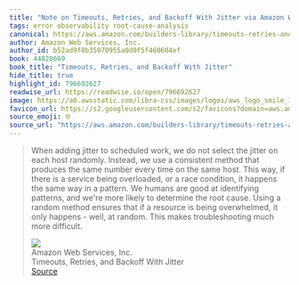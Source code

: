 ```yaml
---
title: "Note on Timeouts, Retries, and Backoff With Jitter via Amazon Web Services, Inc."
tags: error observability root-cause-analysis
canonical: https://aws.amazon.com/builders-library/timeouts-retries-and-backoff-with-jitter/
author: Amazon Web Services, Inc.
author_id: b52ad9f8b35070955a0d0f5f460604ef
book: 44828669
book_title: "Timeouts, Retries, and Backoff With Jitter"
hide_title: true
highlight_id: 796692627
readwise_url: https://readwise.io/open/796692627
image: https://a0.awsstatic.com/libra-css/images/logos/aws_logo_smile_1200x630.png
favicon_url: https://s2.googleusercontent.com/s2/favicons?domain=aws.amazon.com
source_emoji: 🌐
source_url: "https://aws.amazon.com/builders-library/timeouts-retries-and-backoff-with-jitter/#:~:text=When%20adding%20jitter,much%20more%20difficult."
---
```


> When adding jitter to scheduled work, we do not select the jitter on each host randomly. Instead, we use a consistent method that produces the same number every time on the same host. This way, if there is a service being overloaded, or a race condition, it happens the same way in a pattern. We humans are good at identifying patterns, and we're more likely to determine the root cause. Using a random method ensures that if a resource is being overwhelmed, it only happens - well, at random. This makes troubleshooting much more difficult.
> <div class="quoteback-footer"><div class="quoteback-avatar"><img class="mini-favicon" src="https://s2.googleusercontent.com/s2/favicons?domain=aws.amazon.com"></div><div class="quoteback-metadata"><div class="metadata-inner"><span style="display:none">FROM:</span><div aria-label="Amazon Web Services, Inc." class="quoteback-author"> Amazon Web Services, Inc.</div><div aria-label="Timeouts, Retries, and Backoff With Jitter" class="quoteback-title"> Timeouts, Retries, and Backoff With Jitter</div></div></div><div class="quoteback-backlink"><a target="_blank" aria-label="go to the full text of this quotation" rel="noopener" href="https://aws.amazon.com/builders-library/timeouts-retries-and-backoff-with-jitter/#:~:text=When%20adding%20jitter,much%20more%20difficult." class="quoteback-arrow"> Source</a></div></div>